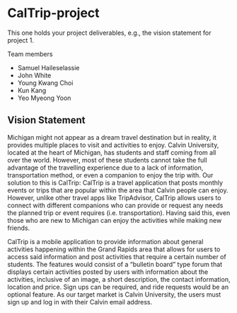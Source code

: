 # CalTrip-project
This one holds your project deliverables, e.g., the vision statement for project 1.

Team members
* Samuel Haileselassie
* John White
* Young Kwang Choi
* Kun Kang
* Yeo Myeong Yoon

## Vision Statement

Michigan might not appear as a dream travel destination but in reality, it provides multiple places to visit and activities to enjoy. Calvin University, located at the heart of Michigan, has students and staff coming from all over the world. However, most of these students cannot take the full advantage of the travelling experience due to a lack of information, transportation method, or even a companion to enjoy the trip with. Our solution to this is CalTrip: CalTrip is a travel application that posts monthly events or trips that are popular within the area that Calvin people can enjoy. However, unlike other travel apps like TripAdvisor, CalTrip allows users to connect with different companions who can provide or request any needs the planned trip or event requires (i.e. transportation). Having said this, even those who are new to Michigan can enjoy the activities while making new friends.

CalTrip is a mobile application to provide information about general activities happening within the Grand Rapids area that allows for users to access said information and post activities that require a certain number of students. The features would consist of a “bulletin board” type forum that displays certain activities posted by users with information about the activities, inclusive of an image, a short description, the contact information, location and price. Sign ups can be required, and ride requests would be an optional feature. As our target market is Calvin University, the users must sign up and log in with their Calvin email address.  
